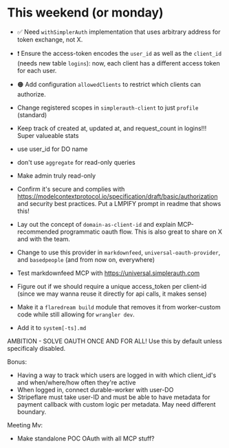 # This weekend (or monday)

- ✅ Need `withSimplerAuth` implementation that uses arbitrary address for token exchange, not X.
- ❗️ Ensure the access-token encodes the `user_id` as well as the `client_id` (needs new table `logins`): now, each client has a different access token for each user.
- 🟠 Add configuration `allowedClients` to restrict which clients can authorize.
- Change registered scopes in `simplerauth-client` to just `profile` (standard)
- Keep track of created at, updated at, and request_count in logins!!! Super valueable stats
- use user_id for DO name
- don't use `aggregate` for read-only queries
- Make admin truly read-only
- Confirm it's secure and complies with https://modelcontextprotocol.io/specification/draft/basic/authorization and security best practices. Put a LMPIFY prompt in readme that shows this!

- Lay out the concept of `domain-as-client-id` and explain MCP-recommended programmatic oauth flow. This is also great to share on X and with the team.
- Change to use this provider in `markdownfeed`, `universal-oauth-provider`, and `basedpeople` (and from now on, everywhere)
- Test markdownfeed MCP with https://universal.simplerauth.com
- Figure out if we should require a unique access_token per client-id (since we may wanna reuse it directly for api calls, it makes sense)
- Make it a `flaredream build` module that removes it from worker-custom code while still allowing for `wrangler dev`.
- Add it to `system[-ts].md`

AMBITION - SOLVE OAUTH ONCE AND FOR ALL! Use this by default unless specificaly disabled.

Bonus:

- Having a way to track which users are logged in with which client_id's and when/where/how often they're active
- When logged in, connect durable-worker with user-DO
- Stripeflare must take user-ID and must be able to have metadata for payment callback with custom logic per metadata. May need different boundary.

Meeting Mv:

- Make standalone POC OAuth with all MCP stuff?
